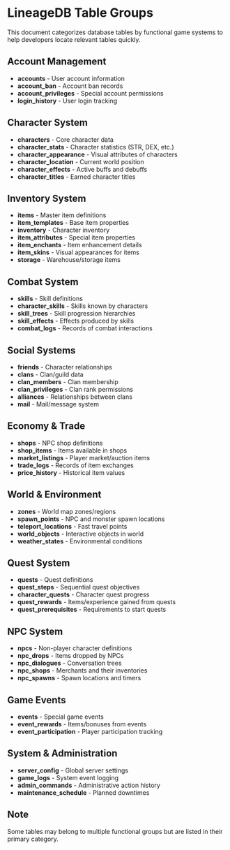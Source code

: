# LineageDB Table Groups

This document categorizes database tables by functional game systems to help developers locate relevant tables quickly.

## Account Management

- **accounts** - User account information
- **account_ban** - Account ban records
- **account_privileges** - Special account permissions
- **login_history** - User login tracking

## Character System

- **characters** - Core character data
- **character_stats** - Character statistics (STR, DEX, etc.)
- **character_appearance** - Visual attributes of characters
- **character_location** - Current world position
- **character_effects** - Active buffs and debuffs
- **character_titles** - Earned character titles

## Inventory System

- **items** - Master item definitions
- **item_templates** - Base item properties
- **inventory** - Character inventory
- **item_attributes** - Special item properties
- **item_enchants** - Item enhancement details
- **item_skins** - Visual appearances for items
- **storage** - Warehouse/storage items

## Combat System

- **skills** - Skill definitions
- **character_skills** - Skills known by characters
- **skill_trees** - Skill progression hierarchies
- **skill_effects** - Effects produced by skills
- **combat_logs** - Records of combat interactions

## Social Systems

- **friends** - Character relationships
- **clans** - Clan/guild data
- **clan_members** - Clan membership
- **clan_privileges** - Clan rank permissions
- **alliances** - Relationships between clans
- **mail** - Mail/message system

## Economy & Trade

- **shops** - NPC shop definitions
- **shop_items** - Items available in shops
- **market_listings** - Player market/auction items
- **trade_logs** - Records of item exchanges
- **price_history** - Historical item values

## World & Environment

- **zones** - World map zones/regions
- **spawn_points** - NPC and monster spawn locations
- **teleport_locations** - Fast travel points
- **world_objects** - Interactive objects in world
- **weather_states** - Environmental conditions

## Quest System

- **quests** - Quest definitions
- **quest_steps** - Sequential quest objectives
- **character_quests** - Character quest progress
- **quest_rewards** - Items/experience gained from quests
- **quest_prerequisites** - Requirements to start quests

## NPC System

- **npcs** - Non-player character definitions
- **npc_drops** - Items dropped by NPCs
- **npc_dialogues** - Conversation trees
- **npc_shops** - Merchants and their inventories
- **npc_spawns** - Spawn locations and timers

## Game Events

- **events** - Special game events
- **event_rewards** - Items/bonuses from events
- **event_participation** - Player participation tracking

## System & Administration

- **server_config** - Global server settings
- **game_logs** - System event logging
- **admin_commands** - Administrative action history
- **maintenance_schedule** - Planned downtimes

## Note
Some tables may belong to multiple functional groups but are listed in their primary category.
